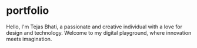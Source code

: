 # portfolio
Hello, I'm Tejas Bhati, a passionate and creative individual with a love for design and technology. Welcome to my digital playground, where innovation meets imagination.

